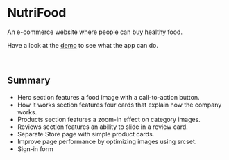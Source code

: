 # NutriFood

An e-commerce website where people can buy healthy food.

Have a look at the [demo](https://daily-coder.github.io/NutriFood/) to see what the app can do.

<br/>

## Summary

* Hero section features a food image with a call-to-action button.
* How it works section features four cards that explain how the company works.
* Products section features a zoom-in effect on category images.
* Reviews section features an ability to slide in a review card.
* Separate Store page with simple product cards.
* Improve page performance by optimizing images using srcset.
* Sign-in form

